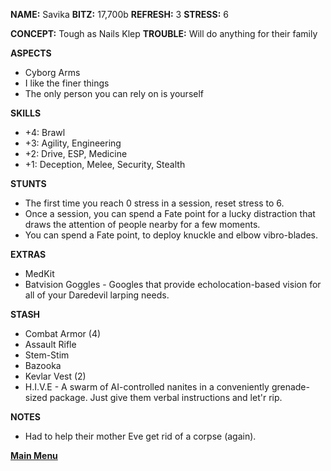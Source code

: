 **NAME:** Savika
**BITZ:** 17,700b
**REFRESH:** 3
**STRESS:** 6

**CONCEPT:** Tough as Nails Klep
**TROUBLE:** Will do anything for their family

**ASPECTS** 
- Cyborg Arms
- I like the finer things
- The only person you can rely on is yourself

**SKILLS**
- +4: Brawl
- +3: Agility, Engineering
- +2: Drive, ESP, Medicine
- +1: Deception, Melee, Security, Stealth

**STUNTS**
- The first time you reach 0 stress in a session, reset stress to 6.
- Once a session, you can spend a Fate point for a lucky distraction that draws the attention of people nearby for a few moments.
- You can spend a Fate point, to deploy knuckle and elbow vibro-blades. 

**EXTRAS**
- MedKit
- Batvision Goggles - Googles that provide echolocation-based vision for all of your Daredevil larping needs.

**STASH**
- Combat Armor (4)
- Assault Rifle
- Stem-Stim
- Bazooka
- Kevlar Vest (2)
- H.I.V.E - A swarm of AI-controlled nanites in a conveniently grenade-sized package. Just give them verbal instructions and let'r rip.

**NOTES**
- Had to help their mother Eve get rid of a corpse (again).

 **[Main Menu](../README.md)**